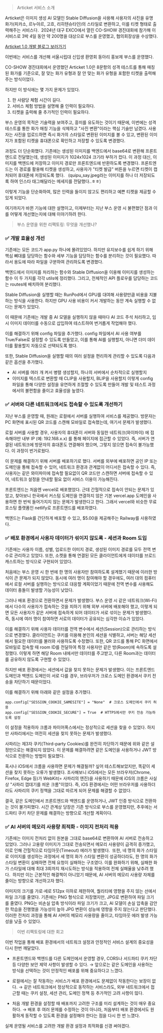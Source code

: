 <blockquote>
<p>Articket 서비스 소개</p>
</blockquote>
<p>Articket은 이미지 생성 AI 모델인 Stable Diffusion을 사용해 사용자의 사진을 유명 화가(피카소, 르누아르, 고흐, 리히텐슈타인)의 스타일로 변환하고, 이를 티켓 형태로 출력해주는 서비스다.
<img alt="" src="https://velog.velcdn.com/images/yena121/post/b22025a2-6375-4dcd-b195-d198d1414517/image.png" /> 2024년 대구 EXCO에서 열린 CO-SHOW 경진대회에 참가해 이 서비스로 3박 4일 동안 약 200명을 대상으로 부스를 운영했고, 협의회장상을 수상했다.</p>
<p><a href="https://velog.io/@yena121/CO-SHOW-NCCOSS-%EC%B0%A8%EC%84%B8%EB%8C%80%ED%86%B5%EC%8B%A0-%EA%B2%BD%EC%A7%84%EB%8C%80%ED%9A%8C-%ED%9B%84%EA%B8%B0">Articket 1.0 개발 블로그 보러가기</a></p>
<p>이번에는 서비스를 개선해 서울시립대 신입생 환영회 동아리 홍보제 부스를 운영했다.</p>
<p>CO-SHOW 경진대회에서 운영했던 Articket 1.0은 8문항의 성격 테스트를 통해 매칭된 화가를 기준으로, 잘 맞는 화가 유형과 잘 안 맞는 화가 유형을 포함한 티켓을 출력해주는 방식이었다.</p>
<p>하지만 이 방식에는 몇 가지 문제가 있었다.</p>
<ol>
<li>한 사람당 체험 시간이 길다.</li>
<li>서비스 체험 방법을 설명해 줄 인력이 필요하다.</li>
<li>티켓을 출력해 줄 추가적인 인력이 필요하다.</li>
</ol>
<p>부스 운영의 목적은 기술력을 보여주고, 흥미를 유도하는 것이기 때문에, 이번에는 성격 테스트를 통한 화가 매칭 기능을 삭제하고 &quot;사진 변환&quot;이라는 핵심 기술만 남겼다.
사용자는 사진을 업로드하면 즉시 화가의 스타일로 변환된 이미지를 볼 수 있고, 변환된 이미지가 포함된 티켓을 휴대폰으로 확인하고 저장할 수 있도록 변경했다.</p>
<p>과정도 더 단순화했다.
기존에는 생성된 이미지를 백엔드에서 base64로 변환해 프론트엔드로 전달했는데, 생성된 이미지가 1024x1024 크기라 부하가 컸다.
이 과정 대신, 이미지를 백엔드에 저장하고 이미지 경로만 프론트엔드에 반환하도록 변경했다.
프론트엔드는 이 경로를 활용해 티켓을 생성하고, 사용자가 &quot;티켓 발급&quot; 버튼을 누르면 티켓이 캡처되어 휴대폰에 저장되도록 했다.
<img alt="" src="https://velog.velcdn.com/images/yena121/post/acd4b1c4-9aae-4111-8ccc-9e481fe76c0f/image.png" />
<img alt="" src="https://velog.velcdn.com/images/yena121/post/c16b60f9-84b1-4716-a3f3-3e8fc7073114/image.png" />
(quipu_say.jpeg라는 이미지를 하나 더 저장되도록 하여 인스타 태그해달라는 메세지를 전달했다..ㅎㅎ)</p>
<p>이렇게 기능을 단순화하여, 많은 인력을 들이지 않고도 편리하고 예쁜 티켓을 제공할 수 있게 되었다.</p>
<p>여기까지가 바뀐 기능에 대한 설명이고, 이제부터는 지난 부스 운영 시 불편했던 점과 이를 어떻게 개선했는지에 대해 이야기하려 한다.</p>
<blockquote>
<p>부스 운영을 위한 리팩토링: 무엇을 개선했나?</p>
</blockquote>
<h3 id="✅-개발-효율성-개선">✅ 개발 효율성 개선</h3>
<p>기존에는 모든 코드가 app.py 하나에 몰려있었다. 하지만 유지보수를 쉽게 하기 위해 핵심 뼈대를 담당하는 함수와 세부 기능을 담당하는 함수를 분리하는 것이 필요했다. 따라서 용도에 따라 파일을 구분하여 관리하도록 변경했다.</p>
<p>백엔드에서 이미지를 처리하는 함수와 Stable Diffusion을 이용해 이미지를 생성하는 함수 이 두 가지를 각각 utils에 정리했다.
그리고, 전체적인 API 플로우를 담당하는 코드는 routes에 배치하여 분리했다.</p>
<p>Stable Diffusion을 실행할 때는 RunPod에서 GPU를 대여해 사용량만큼 비용을 지불하는 방식을 사용한다. 하지만 GPU 사용 비용이 커서 개발하는 동안 계속 실행할 수 없다는 문제가 있었다.</p>
<p>이 때문에 기존에는 개발 중 AI 모델을 실행하지 않을 때마다 AI 코드 주석 처리하고, 임시 이미지 데이터를 수동으로 삽입하여 테스트하여 번거롭게 작업해야 했다.</p>
<p>이를 해결하기 위해 config 파일을 추가했다.
config 파일에서 AI 사용 여부를 True/False로 설정할 수 있도록 만들었고, 이를 통해 AI를 실행할지, 아니면 더미 데이터를 활용할지 자동으로 선택되도록 했다.</p>
<p>또한, Stable Diffusion을 실행할 때의 여러 설정을 편리하게 관리할 수 있도록 다음과 같은 옵션을 추가했다.</p>
<ul>
<li>AI 서버를 여러 개 켜서 병렬 생성할지, 하나의 서버에서 순차적으로 실행할지</li>
<li>이미지를 텍스트로 변환할 때 CLIP을 사용할지, BLIP을 사용할지
이렇게 config 파일을 통해 다양한 설정을 유연하게 조절할 수 있도록 만들어 개발 및 테스트 과정에서의 불편함을 줄이고 효율성을 높였다.
<img alt="" src="https://velog.velcdn.com/images/yena121/post/bd73df18-48bf-4627-9ff0-95ced9467970/image.png" /> <img alt="" src="https://velog.velcdn.com/images/yena121/post/33a4ceca-790a-4d8a-a829-2d6a910d3aa4/image.png" /></li>
</ul>
<h3 id="✅-서버와-다른-네트워크에서도-접속할-수-있도록-개선하기">✅ 서버와 다른 네트워크에서도 접속할 수 있도록 개선하기</h3>
<p>지난 부스를 운영할 때, 원래는 로컬에서 서버를 실행하여 서비스를 제공했다. 방문자는 PC 화면에 표시된 QR 코드를 스캔해 모바일로 접속했는데, 여기서 문제가 발생했다.</p>
<p>로컬 서버를 사용할 경우, 사용자의 휴대폰이 서버와 동일한 네트워크(와이파이) 에 접속해야만 내부 IP (예: 192.168.x.x) 를 통해 페이지에 접근할 수 있었다. 즉, 서버가 연결된 네트워크에 방문자의 휴대폰도 연결해야 했으며, 그렇지 않으면 접속이 불가능했다. 이 과정이 번거로웠다.</p>
<p>이 문제를 해결하기 위해 서버를 배포하기로 했다. 서버를 외부에 배포하면 공인 IP 또는 도메인을 통해 접속할 수 있어, 네트워크 환경과 관계없이 어디서든 접속할 수 있다. 즉, 사용자는 같은 와이파이에 접속할 필요없이 QR 코드만 스캔하면 서버에 접속할 수 있어, 네트워크 설정을 안내할 필요 없이 서비스 이용이 가능해진다.</p>
<p>프론트엔드는 처음엔 vercel로 배포했었다.
근데 간헐적으로 접속이 안되는 문제가 있었고, 찾아보니 한국에서 커스텀 도메인을 연결하지 않은 기본 vercel.app 도메인을 사용하면 한 번씩 들어가지지 않는 문제가 발생한다고 한다.
그래서 vercel와 비슷한 무료 호스팅 플랫폼인 netlify로 프론트엔드를 배포하였다.
<img alt="" src="https://velog.velcdn.com/images/yena121/post/113cbcfd-9b4b-446b-9861-04f25391a290/image.png" /></p>
<p>백엔드는 Flask를 간단하게 배포할 수 있고, $5.00을 제공해주는 Railway를 사용하였다.
<img alt="" src="https://velog.velcdn.com/images/yena121/post/9f933f84-96b2-49f5-8966-900e95ba822a/image.png" /></p>
<h3 id="✅-배포-환경에서-사용자-데이터가-섞이지-않도록---세션과-room-도입">✅ 배포 환경에서 사용자 데이터가 섞이지 않도록 - 세션과 Room 도입</h3>
<p>기존에는 사용자 이름, 성별, 업로드한 이미지 경로, 생성된 이미지 경로를 모두 전역 변수로 관리하고 있었다. 또한, 소켓을 통해 연결된 모든 클라이언트에게 데이터를 브로드캐스트하는 방식으로 구현되어 있었다.</p>
<p>처음에는 부스 운영 시 한 번에 한 명의 사용자만 참여하도록 설계했기 때문에 이러한 방식이 큰 문제가 되지 않았다. 동시에 여러 명이 참여해야 할 경우에도, 여러 대의 컴퓨터에서 로컬 서버를 실행하는 방식으로 대응할 계획이었기 때문에 전역 변수를 사용해도 데이터 충돌이 발생할 가능성이 낮았다.</p>
<p>그러나 배포 환경으로 전환하면서 문제가 발생했다. 부스 운영 시 같은 네트워크(Wi-Fi)에서 다수의 사용자가 접속하는 것을 피하기 위해 외부 서버에 배포해야 했고, 이렇게 되면 모든 사용자가 같은 서버에 접속하게 되어 데이터가 서로 섞이는 문제가 발생했다. 즉, 동시에 여러 명이 참여하면 서로의 데이터가 공유되는 심각한 이슈가 있었다.</p>
<p>이를 해결하기 위해 사용자 데이터를 전역 변수에서 세션(Session)으로 관리하는 방식으로 변경했다.
클라이언트는 쿠키를 이용해 본인의 세션을 식별하고, 서버는 해당 세션에서 필요한 데이터를 불러와 사용하도록 수정했다.
또한, QR 코드를 통해 PC 화면에서 모바일로 접속할 때 room ID를 전달하여 특정 사용자만 같은 방(Room)에 속하도록 설정했다. 이렇게 하면 해당 Room 내에서만 데이터를 주고받고, 다른 Room과는 데이터를 공유하지 않도록 구현할 수 있었다.</p>
<p>하지만 배포 환경에서는 세션에서 값을 찾지 못하는 문제가 발생했다.
이는 프론트엔드 도메인과 백엔드 도메인이 서로 다를 경우, 브라우저가 크로스 도메인 환경에서 쿠키 전송을 차단하기 때문이었다.</p>
<p>이를 해결하기 위해 아래와 같은 설정을 추가했다.</p>
<pre><code>app.config[&quot;SESSION_COOKIE_SAMESITE&quot;] = &quot;None&quot;  # 크로스 도메인에서 쿠키 허용
app.config[&quot;SESSION_COOKIE_SECURE&quot;] = True  # HTTPS에서만 쿠키 전송 가능하도록 설정</code></pre><p>이 설정을 적용하자 크롬과 파이어폭스에서는 정상적으로 세션을 찾을 수 있었다.
하지만 사파리에서는 여전히 세션을 찾지 못하는 문제가 발생했다.</p>
<p>사파리는 제3자 쿠키(Third-party Cookies)를 완전히 차단하기 때문에 위와 같은 설정만으로는 해결되지 않았다.
이 문제를 해결하려면 같은 도메인을 사용하거나 JWT 방식으로 전환하는 방법이 필요했다.</p>
<p>혹시나 iOS에서 크롬을 사용하면 문제가 해결될까? 싶어 테스트해보았지만,
똑같이 세션을 찾지 못하는 오류가 발생했다.
조사해보니 iOS에서는 모든 브라우저(Chrome, Firefox, Edge 등)가 WebKit(= 사파리의 엔진)을 사용하기 때문에 iOS의 크롬은 사실상 &quot;사파리 껍데기를 씌운 크롬&quot;이었다.
즉, iOS 환경에서는 어떤 브라우저를 사용하더라도 사파리의 쿠키 정책을 그대로 따르게 되어 문제를 해결할 수 없었다.</p>
<p>결국, 같은 도메인에서 프론트엔드와 백엔드를 운영하거나, JWT 인증 방식으로 전환하는 것이 불가피했다.
시간 관계상 당장은 기존 방식으로 부스를 운영했지만, 추후에는 서드파티 쿠키 차단 문제를 해결하는 방향으로 개선할 계획이다.</p>
<h3 id="✅-ai-서버의-메모리-사용량-최적화---이미지-전처리-적용">✅ AI 서버의 메모리 사용량 최적화 - 이미지 전처리 적용</h3>
<p>기존에는 이미지 전처리 없이 원본을 그대로 base64로 변환하여 AI 서버로 전송하고 있었다.
그러나 고용량 이미지가 그대로 전송되면서 메모리 사용량이 급격히 증가했고, 이로 인해 간헐적으로 타임아웃(Timeout) 에러가 발생했다.
<img alt="" src="https://velog.velcdn.com/images/yena121/post/58d0cedb-1299-4351-bc1f-2c283e0b647e/image.png" />
또한, 네 명의 화가 스타일로 이미지를 생성하는 과정에서 세 명의 화가 스타일 변환이 성공하더라도, 한 명의 화가 스타일 변환이 실패하면 전체 요청이 실패하는 구조였다.
이를 완화하기 위해, 실패한 화가 스타일에 대해 최대 3회까지 재시도하는 방식을 적용하여 전체 실패율을 낮추려 했다.
<img alt="" src="https://velog.velcdn.com/images/yena121/post/4bd54d25-70d9-41b8-931c-e044efc4c4b5/image.png" /> 하지만 이는 근본적인 해결책이 아니었기 때문에, AI 서버의 메모리 사용량 자체를 줄이는 방향으로 개선하고자 했다.</p>
<p>이미지의 크기를 가로·세로 512px 이하로 제한하여, 퀄리티에 영향을 주지 않는 선에서 파일 크기를 줄였다.
기존에는 PNG 형식으로 저장했지만, JPG로 변환하여 파일 크기를 줄였다.
PNG는 비손실 압축 방식이라 파일 크기가 크고, AI 모델이 손실 압축을 감안한 학습을 진행했을 가능성이 높아 JPG 변환이 성능에 영향을 주지 않는다고 판단했다.
<img alt="" src="https://velog.velcdn.com/images/yena121/post/3b54dd51-126c-4aeb-910c-b4e88f1abb46/image.png" /> 이러한 전처리 과정을 통해 AI 서버의 메모리 사용량을 줄이고, 타임아웃 에러 발생 가능성을 낮출 수 있었다.</p>
<blockquote>
<p>이번 리팩토링에 대한 회고</p>
</blockquote>
<p>이번 작업을 통해 배포 환경에서의 네트워크 설정과 안정적인 서비스 설계의 중요성을 다시 한번 깨달았다.</p>
<ul>
<li><p>프론트엔드와 백엔드를 다른 도메인에서 운영할 경우, CORS나 서드파티 쿠키 차단 등 다양한 보안 제약 사항이 발생할 수 있다.
→ 앞으로는 같은 도메인을 사용하는 방식을 선택하는 것이 안정적인 배포를 위해 중요하다고 느꼈다.</p>
</li>
<li><p>로컬에서는 잘 작동하는 서비스가 배포 환경에서도 문제없이 작동한다는 보장이 없다.
→ 같은 네트워크에서 정상적으로 동작하는 서비스라도, 외부 네트워크에서 접근할 때는 쿠키 설정, 세션 관리, 도메인 정책 등 추가적인 고려 사항이 많다.</p>
</li>
<li><p>처음 개발 환경을 설정할 때 배포까지 고려한 구조를 미리 설계하는 것이 매우 중요하다.
→ 배포 후 여러 문제를 수정하는 것이 아니라, 처음부터 배포 환경에서도 원활하게 동작할 수 있도록 환경을 설정해야 한다는 점을 다시 한 번 느꼈다.</p>
</li>
</ul>
<p>실제 운영될 서비스를 고려한 개발 환경 설정과 최적화를 신경 써야겠다.</p>